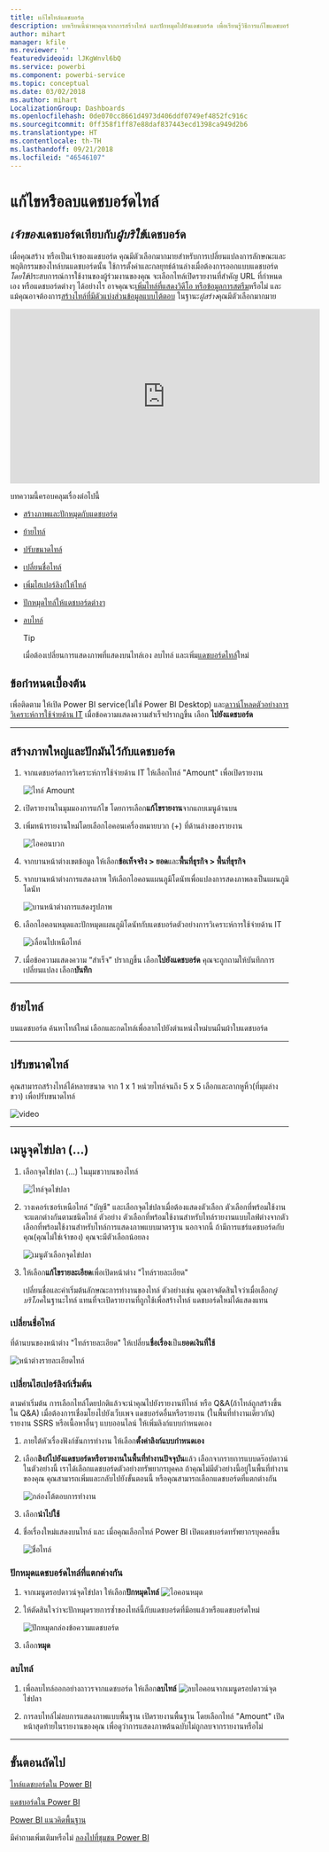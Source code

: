 ```yaml
---
title: แก้ไขไทล์แดชบอร์ด
description: บทเรียนนี้นำพาคุณจากการสร้างไทล์ และปักหมุดไปยังแดชบอร์ด เพื่อเรียนรู้วิธีการแก้ไขแดชบอร์ดไทล์ปรับขนาด ย้าย เปลี่ยนชื่อ ปักหมุด ลบ เพิ่มไฮเปอร์ลิงก์
author: mihart
manager: kfile
ms.reviewer: ''
featuredvideoid: lJKgWnvl6bQ
ms.service: powerbi
ms.component: powerbi-service
ms.topic: conceptual
ms.date: 03/02/2018
ms.author: mihart
LocalizationGroup: Dashboards
ms.openlocfilehash: 0de070cc8661d4973d406ddf0749ef4852fc916c
ms.sourcegitcommit: 0ff358f1ff87e88daf837443ecd1398ca949d2b6
ms.translationtype: HT
ms.contentlocale: th-TH
ms.lasthandoff: 09/21/2018
ms.locfileid: "46546107"
---
```

# <a name="edit-or-remove-a-dashboard-tile"></a>แก้ไขหรือลบแดชบอร์ดไทล์

## <a name="dashboard-owners-versus-dashboard-consumers"></a>*เจ้าของ*แดชบอร์ดเทียบกับ*ผู้บริใช้*แดชบอร์ด
เมื่อคุณสร้าง หรือเป็นเจ้าของแดชบอร์ด คุณมีตัวเลือกมากมายสำหรับการเปลี่ยนแปลงการลักษณะและพฤติกรรมของไทล์บนแดชบอร์ดนั้น ใช้การตั้งค่าและกลยุทธ์ด้านล่างเมื่อต้องการออกแบบแดชบอร์ด*โดยใช้*ประสบการณ์การใช้งานของผู้ร่วมงานของคุณ  จะเลือกไทล์เปิดรายงานที่สำคัญ URL ที่กำหนดเอง หรือแดชบอร์ดต่างๆ ได้อย่างไร อาจคุณจะ[เพิ่มไทล์ที่แสดงวิดีโอ หรือข้อมูลการสตรีม](service-dashboard-add-widget.md)หรือไม่ และแม้คุณอาจต้องการ[สร้างไทล์ที่มีตัวแบ่งส่วนข้อมูลแบบโต้ตอบ](service-dashboard-pin-live-tile-from-report.md) ในฐานะ*ผู้สร้าง*คุณมีตัวเลือกมากมาย 

<iframe width="560" height="315" src="https://www.youtube.com/embed/lJKgWnvl6bQ" frameborder="0" allowfullscreen></iframe>

บทความนี้ครอบคลุมเรื่องต่อไปนี้

* [สร้างภาพและปักหมุดกับแดชบอร์ด](#create)
* [ย้ายไทล์](#move)
* [ปรับขนาดไทล์](#resize)
* [เปลี่ยนชื่อไทล์](#rename)
* [เพิ่มไฮเปอร์ลิงก์ให้ไทล์](#hyperlink)
* [ปักหมุดไทล์ให้แดชบอร์ดต่างๆ](#different)
* [ลบไทล์](#delete)
  
  > [!TIP]
  > เมื่อต้องเปลี่ยนการแสดงภาพที่แสดงบนไทล์เอง ลบไทล์ และเพิ่ม[แดชบอร์ดไทล์](consumer/end-user-tiles.md)ใหม่

  
## <a name="prerequisites"></a>ข้อกำหนดเบื้องต้น
เพื่อติดตาม ให้เปิด Power BI service(ไม่ใช่ Power BI Desktop) และ[ดาวน์โหลดตัวอย่างการวิเคราะห์การใช้จ่ายด้าน IT](sample-it-spend.md) เมื่อข้อความแสดงความสำเร็จปรากฏขึ้น เลือก **ไปยังแดชบอร์ด**

- - -
<a name="create"></a>

## <a name="create-a-new-visualization-and-pin-it-to-the-dashboard"></a>สร้างภาพใหญ่และปักมันไว้กับแดชบอร์ด
1. จากแดชบอร์ดการวิเคราะห์การใช้จ่ายด้าน IT ให้เลือกไทล์ "Amount" เพื่อเปิดรายงาน

    ![ไทล์ Amount](media/service-dashboard-edit-tile/power-bi-amount-tile.png)

2. เปิดรายงานในมุมมองการแก้ไข โดยการเลือก**แก้ไขรายงาน**จากแถบเมนูด้านบน

3. เพิ่มหน้ารายงานใหม่โดยเลือกไอคอนเครื่องหมายบวก (+) ที่ด้านล่างของรายงาน

    ![ไอคอนบวก](media/service-dashboard-edit-tile/power-bi-add-page.png)

4. จากบานหน้าต่างเขตข้อมูล ให้เลือก**ข้อเท็จจริง > ยอด**และ**พื้นที่ธุรกิจ > พื้นที่ธุรกิจ**
 
5. จากบานหน้าต่างการแสดงภาพ ให้เลือกไอคอนแผนภูมิโดนัทเพื่อแปลงการสดงภาพลงเป็นแผนภูมิโดนัท

    ![บานหน้าต่างการแสดงรูปภาพ](media/service-dashboard-edit-tile/power-bi-donut-chart.png)

5. เลือกไอคอนหมุดและปักหมุดแผนภูมิโดนัทกับแดชบอร์ดตัวอย่างการวิเคราะห์การใช้จ่ายด้าน IT

   ![เลื่อนไปเหนือไทล์](media/service-dashboard-edit-tile/power-bi-pin.png)

6. เมื่อข้อความแสดงความ “สำเร็จ” ปรากฏขึ้น เลือก**ไปยังแดชบอร์ด** คุณจะถูกถามให้บันทึกการเปลี่ยนแปลง เลือก**บันทึก**

- - -
<a name="move"></a>

## <a name="move-the-tile"></a>ย้ายไทล์
บนแดชบอร์ด ค้นหาไทล์ใหม่ เลือกและกดไทล์เพื่อลากไปยังตำแหน่งใหม่บนผืนผ้าใบแดชบอร์ด

- - -
<a name="resize"></a>

## <a name="resize-the-tile"></a>ปรับขนาดไทล์
คุณสามารถสร้างไทล์ได้หลายขนาด จาก 1 x 1 หน่วยไทล์จนถึง 5 x 5 เลือกและลากหูหิ้ว(ที่มุมล่างขวา) เพื่อปรับขนาดไทล์

![video](media/service-dashboard-edit-tile/pbigif_resizetile4.gif)

- - -
## <a name="the-ellipses--menu"></a>เมนูจุดไข่ปลา (...)

1. เลือกจุดไข่ปลา (...) ในมุมขวาบนของไทล์ 
   
   ![ไทล์จุดไข่ปลา](media/service-dashboard-edit-tile/power-bi-tile.png)

2. วางเคอร์เซอร์เหนือไทล์ "บัญชี" และเลือกจุดไข่ปลาเมื่อต้องแสดงตัวเลือก ตัวเลือกที่พร้อมใช้งานจะแตกต่างกันตามชนิดไทล์  ตัวอย่าง ตัวเลือกที่พร้อมใช้งานสำหรับไทล์รายงานแบบไลฟ์ต่างจากตัวเลือกที่พร้อมใช้งานสำหรับไทล์การแสดงภาพแบบมาตรฐาน นอกจากนี้ ถ้ามีการแชร์แดชบอร์ดกับคุณ(คุณไม่ใช่เจ้าของ) คุณจะมีตัวเลือกน้อยลง

   ![เมนูตัวเลือกจุดไข่ปลา](media/service-dashboard-edit-tile/power-bi-tile-menu-new.png)

3. ให้เลือก**แก้ไขรายละเอียด**เพื่อเปิดหน้าต่าง "ไทล์รายละเอียด" 

    เปลี่ยนชื่อและค่าเริ่มต้นลักษณะการทำงานของไทล์  ตัวอย่างเช่น คุณอาจตัดสินใจว่าเมื่อเลือก*ผู้บริโภค*ในฐานะไทล์ แทนที่จะเปิดรายงานที่ถูกใช้เพื่อสร้างไทล์ แดชบอร์ดใหม่ได้แสดงแทน  
   


<a name="rename"></a>

### <a name="rename-the-tile"></a>เปลี่ยนชื่อไทล์
ที่ด้านบนของหน้าต่าง "ไทล์รายละเอียด" ให้เปลี่ยน**ชื่อเรื่อง**เป็น**ยอดเงินที่ใช้**

![หน้าต่างรายละเอียดไทล์](media/service-dashboard-edit-tile/power-bi-tile-title.png)


<a name="hyperlink"></a>

### <a name="change-the-default-hyperlink"></a>เปลี่ยนไฮเปอร์ลิงก์เริ่มต้น
ตามค่าเริ่มต้น การเลือกไทล์โดยปกติแล้วจะนำคุณไปยังรายงานทีไทล์ หรือ Q&A(ถ้าไทล์ถูกสร้างขึ้นใน Q&A) เมื่อต้องการเชื่อมโยงไปยังเว็บเพจ แดชบอร์ดอื่นหรือรายงาน (ในพื้นที่ทำงานเดียวกัน) รายงาน SSRS หรือเนื้อหาอื่นๆ แบบออนไลน์ ให้เพิ่มลิงก์แบบกำหนดเอง

1. ภายใต้หัวเรื่องฟังก์ชันการทำงาน ให้เลือก**ตั้งค่าลิงก์แบบกำหนดเอง**

2. เลือก**ลิงก์ไปยังแดชบอร์ดหรือรายงานในพื้นที่ทำงานปัจจุบัน**แล้ว เลือกจากรายการแบบดร๊อปดาวน์  ในตัวอย่างนี้ เราได้เลือกแดชบอร์ดตัวอย่างทรัพยากรบุคคล ถ้าคุณไม่มีตัวอย่างนี้อยู่ในพื้นที่ทำงานของคุณ คุณสามารถเพิ่มและกลับไปยังขั้นตอนนี้ หรือคุณสามารถเลือกแดชบอร์ดที่แตกต่างกัน 

    ![กล่องโต้ตอบการทำงาน](media/service-dashboard-edit-tile/power-bi-custom-link.png)

3. เลือก**นำไปใช้**

4. ชื่อเรื่องใหม่แสดงบนไทล์  และ เมื่อคุณเลือกไทล์ Power BI เปิดแดชบอร์ดทรัพยากรบุคคลขึ้น 

    ![ชื่อไทล์](media/service-dashboard-edit-tile/power-bi-title.png)

<a name="different"></a>

### <a name="pin-the-tile-to-a-different-dashboard"></a>ปักหมุดแดชบอร์ดไทล์ที่แตกต่างกัน
1. จากเมนูดรอปดาวน์จุดไข่ปลา ให้เลือก**ปักหมุดไทล์** ![ไอคอนหมุด](media/service-dashboard-edit-tile/pinnooutline.png)
2. ให้ตัดสินใจว่าจะปักหมุดรายการซ้ำของไทล์นี้กับแดชบอร์ดที่มีอยแล้วหรือแดชบอร์ดใหม่ 
   
   ![ปักหมุดกล่องข้อความแดชบอร์ด](media/service-dashboard-edit-tile/pbi_pintoanotherdash.png)
3. เลือก**หมุด**

<a name="delete"></a>

### <a name="delete-the-tile"></a>ลบไทล์
1. เพื่อลบไทล์ออกอย่างถาวรจากแดชบอร์ด ให้เลือก**ลบไทล์** ![ลบไอคอน](media/service-dashboard-edit-tile/power-bi-delete-tile-icon.png)จากเมนูดรอปดาวน์จุดไข่ปลา 

2. การลบไทล์ไม่ลบการแสดงภาพแบบพื้นฐาน เปิดรายงานพื้นฐาน โดยเลือกไทล์ "Amount" เปิดหน้าสุดท้ายในรายงานของคุณ เพื่อดูว่าการแสดงภาพต้นฉบับไม่ถูกลบจากรายงานหรือไม่ 

- - -
## <a name="next-steps"></a>ขั้นตอนถัดไป
[ไทล์แดชบอร์ดใน Power BI](consumer/end-user-tiles.md)

[แดชบอร์ดใน Power BI](consumer/end-user-dashboards.md)

[Power BI แนวคิดพื้นฐาน](consumer/end-user-basic-concepts.md)

มีคำถามเพิ่มเติมหรือไม่ [ลองไปที่ชุมชน Power BI](http://community.powerbi.com/)

